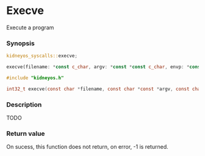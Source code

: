 # Execve
Execute a program

### Synopsis

```rs
kidneyos_syscalls::execve;

execve(filename: *const c_char, argv: *const *const c_char, envp: *const *const c_char) -> i32
```

```c
#include "kidneyos.h"

int32_t execve(const char *filename, const char *const *argv, const char *const *envp);
```

### Description
TODO

### Return value
On sucess, this function does not return, on error, -1 is returned.
